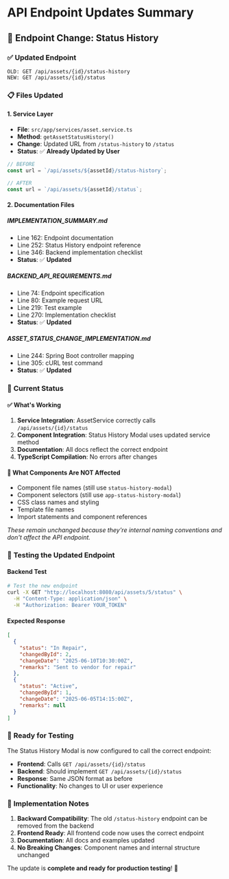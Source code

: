 # API Endpoint Updates Summary

## 🔄 Endpoint Change: Status History

### ✅ **Updated Endpoint**
```
OLD: GET /api/assets/{id}/status-history
NEW: GET /api/assets/{id}/status
```

### 📋 **Files Updated**

#### 1. **Service Layer**
- **File**: `src/app/services/asset.service.ts`
- **Method**: `getAssetStatusHistory()`
- **Change**: Updated URL from `/status-history` to `/status`
- **Status**: ✅ **Already Updated by User**

```typescript
// BEFORE
const url = `/api/assets/${assetId}/status-history`;

// AFTER
const url = `/api/assets/${assetId}/status`;
```

#### 2. **Documentation Files**

##### **IMPLEMENTATION_SUMMARY.md**
- Line 162: Endpoint documentation
- Line 252: Status History endpoint reference
- Line 346: Backend implementation checklist
- **Status**: ✅ **Updated**

##### **BACKEND_API_REQUIREMENTS.md**
- Line 74: Endpoint specification
- Line 80: Example request URL
- Line 219: Test example
- Line 270: Implementation checklist
- **Status**: ✅ **Updated**

##### **ASSET_STATUS_CHANGE_IMPLEMENTATION.md**
- Line 244: Spring Boot controller mapping
- Line 305: cURL test command
- **Status**: ✅ **Updated**

### 🎯 **Current Status**

#### ✅ **What's Working**
1. **Service Integration**: AssetService correctly calls `/api/assets/{id}/status`
2. **Component Integration**: Status History Modal uses updated service method
3. **Documentation**: All docs reflect the correct endpoint
4. **TypeScript Compilation**: No errors after changes

#### 🔧 **What Components Are NOT Affected**
- Component file names (still use `status-history-modal`)
- Component selectors (still use `app-status-history-modal`)
- CSS class names and styling
- Template file names
- Import statements and component references

*These remain unchanged because they're internal naming conventions and don't affect the API endpoint.*

### 🧪 **Testing the Updated Endpoint**

#### **Backend Test**
```bash
# Test the new endpoint
curl -X GET "http://localhost:8080/api/assets/5/status" \
  -H "Content-Type: application/json" \
  -H "Authorization: Bearer YOUR_TOKEN"
```

#### **Expected Response**
```json
[
  {
    "status": "In Repair",
    "changedById": 2,
    "changeDate": "2025-06-10T10:30:00Z",
    "remarks": "Sent to vendor for repair"
  },
  {
    "status": "Active",
    "changedById": 1,
    "changeDate": "2025-06-05T14:15:00Z",
    "remarks": null
  }
]
```

### 🚀 **Ready for Testing**

The Status History Modal is now configured to call the correct endpoint:
- **Frontend**: Calls `GET /api/assets/{id}/status`
- **Backend**: Should implement `GET /api/assets/{id}/status` 
- **Response**: Same JSON format as before
- **Functionality**: No changes to UI or user experience

### 📝 **Implementation Notes**

1. **Backward Compatibility**: The old `/status-history` endpoint can be removed from the backend
2. **Frontend Ready**: All frontend code now uses the correct endpoint
3. **Documentation**: All docs and examples updated
4. **No Breaking Changes**: Component names and internal structure unchanged

The update is **complete and ready for production testing**! 🎉 